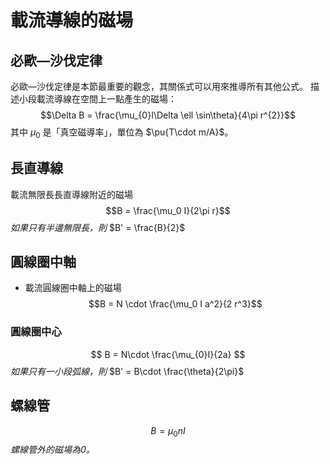 # 載流導線的磁場
## 必歐—沙伐定律
必歐—沙伐定律是本節最重要的觀念，其關係式可以用來推導所有其他公式。
描述小段載流導線在空間上一點產生的磁場： 
$$\Delta B = \frac{\mu_{0}I\Delta \ell \sin\theta}{4\pi r^{2}}$$
其中 $\mu_{0}$ 是「真空磁導率」，單位為 $\pu{T\cdot m/A}$。
## 長直導線
載流無限長長直導線附近的磁場 
$$B = \frac{\mu_0 I}{2\pi r}$$
*如果只有半邊無限長，則* $B' = \frac{B}{2}$
## 圓線圈中軸
- 載流圓線圈中軸上的磁場$$B = N \cdot \frac{\mu_0 I a^2}{2 r^3}$$
### 圓線圈中心
$$
B = N\cdot \frac{\mu_{0}I}{2a}
$$
*如果只有一小段弧線，則* $B' = B\cdot \frac{\theta}{2\pi}$
## 螺線管
$$
B = \mu_{0}nI
$$
*螺線管外的磁場為0。*
